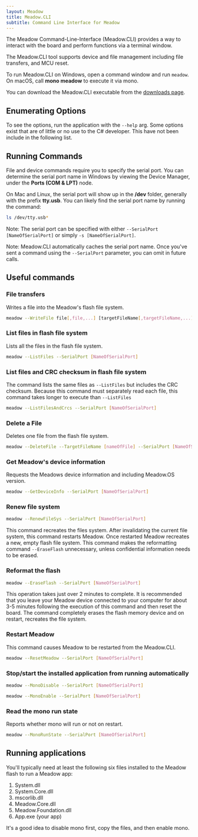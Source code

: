 ```yaml
---
layout: Meadow
title: Meadow.CLI
subtitle: Command Line Interface for Meadow
---
```


The Meadow Command-Line-Interface (Meadow.CLI) provides a way to interact with the board and perform functions via a terminal window.

The Meadow.CLI tool supports device and file management including file transfers, and MCU reset.

To run Meadow.CLI on Windows, open a command window and run `meadow`. On macOS, call **mono meadow** to execute it via mono.

You can download the Meadow.CLI executable from the [downloads page](/Meadow/Getting_Started/Downloads/).

## Enumerating Options

To see the options, run the application with the `--help` arg. Some options exist that are of little or no use to the C# developer. This have not been include in the following list.

## Running Commands

File and device commands require you to specify the serial port. You can determine the serial port name in Windows by viewing the Device Manager, under the **Ports (COM & LPT)** node.

On Mac and Linux, the serial port will show up in the **/dev** folder, generally with the prefix **tty.usb**. You can likely find the serial port name by running the command:

```bash
ls /dev/tty.usb*
```

Note: The serial port can be specified with either `--SerialPort [NameOfSerialPort]` or simply `-s [NameOfSerialPort]`.

Note: Meadow.CLI automatically caches the serial port name. Once you've sent a command using the `--SerialPort` parameter, you can omit in future calls.

## Useful commands

### File transfers

Writes a file into the Meadow's flash file system.

```bash
meadow --WriteFile file[,file,...] [targetFileName[,targetFileName,...]] --SerialPort [NameOfSerialPort]
```

### List files in flash file system

Lists all the files in the flash file system.

```bash
meadow --ListFiles --SerialPort [NameOfSerialPort]
```

### List files and CRC checksum in flash file system

The command lists the same files as `--ListFiles` but includes the CRC checksum. Because this command must separately read each file, this command takes longer to execute than `--ListFiles`

```bash
meadow --ListFilesAndCrcs --SerialPort [NameOfSerialPort]
```

### Delete a File

Deletes one file from the flash file system.

```bash
meadow --DeleteFile --TargetFileName [nameOfFile] --SerialPort [NameOfSerialPort]
```

### Get Meadow's device information

Requests the Meadows device information and including Meadow.OS version.

```bash
meadow --GetDeviceInfo --SerialPort [NameOfSerialPort]
```

### Renew file system

```bash
meadow --RenewFileSys --SerialPort [NameOfSerialPort]
```

This command recreates the files system. After invalidating the current file system, this command restarts Meadow. Once restarted Meadow recreates a new, empty flash file system. This command makes the reformatting command `--EraseFlash` unnecessary, unless confidential information needs to be erased.

### Reformat the flash

```bash
meadow --EraseFlash --SerialPort [NameOfSerialPort]
```

This operation takes just over 2 minutes to complete.  It is recommended that you leave your Meadow device connected to your computer for about 3-5 minutes following the execution of this command and then reset the board. The command completely erases the flash memory device and on restart, recreates the file system.

### Restart Meadow

This command causes Meadow to be restarted from the Meadow.CLI.

```bash
meadow --ResetMeadow --SerialPort [NameOfSerialPort]
```

### Stop/start the installed application from running automatically

```bash
meadow --MonoDisable --SerialPort [NameOfSerialPort]
```

```bash
meadow --MonoEnable --SerialPort [NameOfSerialPort]
```

### Read the mono run state

Reports whether mono will run or not on restart.

```bash
meadow --MonoRunState --SerialPort [NameOfSerialPort]
```

## Running applications

You'll typically need at least the following six files installed to the Meadow flash to run a Meadow app:

1. System.dll
2. System.Core.dll
3. mscorlib.dll
4. Meadow.Core.dll
5. Meadow.Foundation.dll
6. App.exe (your app)

It's a good idea to disable mono first, copy the files, and then enable mono.
